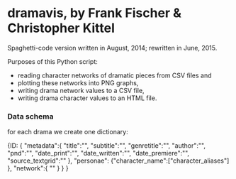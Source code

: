 # dramavis, by Frank Fischer & Christopher Kittel
Spaghetti-code version written in August, 2014; rewritten in June, 2015.

Purposes of this Python script:
* reading character networks of dramatic pieces from CSV files and
* plotting these networks into PNG graphs,
* writing drama network values to a CSV file,
* writing drama character values to an HTML file.

### Data schema

for each drama we create one dictionary:

{ID:
	{
	"metadata":{
		"title":"",
		"subtitle":"",
		"genretitle":"", 
		"author":"", 
		"pnd":"",
		"date_print":"",
		"date_written":"", 
		"date_premiere":"",
		"source_textgrid":""
		},
	"personae":
		{"character_name":["character_aliases"]
		},
	"network":{
		""
		}
	}
}